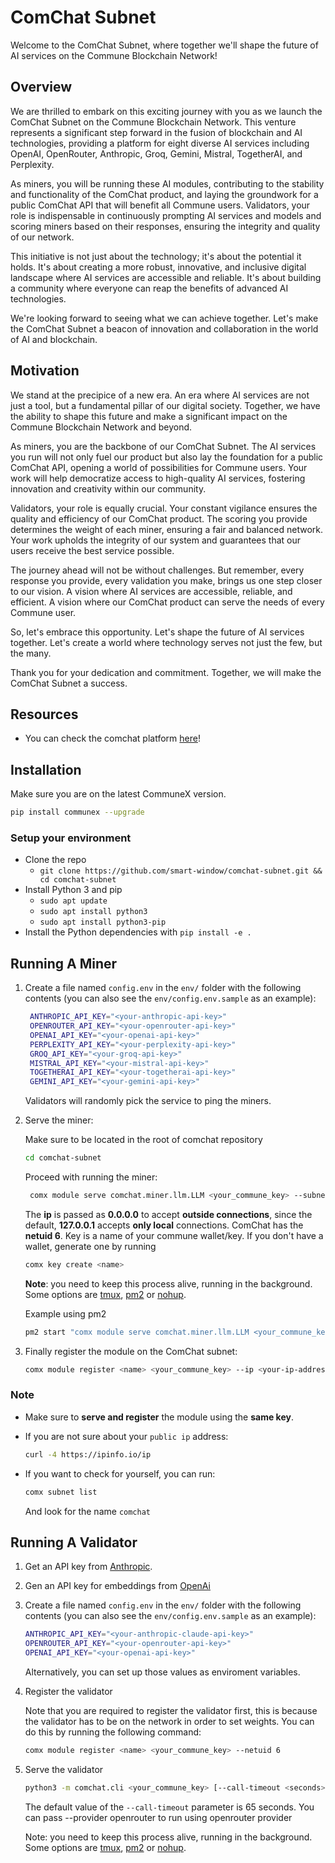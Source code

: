 # ComChat Subnet

Welcome to the ComChat Subnet, where together we'll shape the future of AI services on the Commune Blockchain Network!

## Overview

We are thrilled to embark on this exciting journey with you as we launch the ComChat Subnet on the Commune Blockchain Network. This venture represents a significant step forward in the fusion of blockchain and AI technologies, providing a platform for eight diverse AI services including OpenAI, OpenRouter, Anthropic, Groq, Gemini, Mistral, TogetherAI, and Perplexity.

As miners, you will be running these AI modules, contributing to the stability and functionality of the ComChat product, and laying the groundwork for a public ComChat API that will benefit all Commune users. Validators, your role is indispensable in continuously prompting AI services and models and scoring miners based on their responses, ensuring the integrity and quality of our network.

This initiative is not just about the technology; it's about the potential it holds. It's about creating a more robust, innovative, and inclusive digital landscape where AI services are accessible and reliable. It's about building a community where everyone can reap the benefits of advanced AI technologies.

We're looking forward to seeing what we can achieve together. Let's make the ComChat Subnet a beacon of innovation and collaboration in the world of AI and blockchain.

## Motivation

We stand at the precipice of a new era. An era where AI services are not just a tool, but a fundamental pillar of our digital society. Together, we have the ability to shape this future and make a significant impact on the Commune Blockchain Network and beyond.

As miners, you are the backbone of our ComChat Subnet. The AI services you run will not only fuel our product but also lay the foundation for a public ComChat API, opening a world of possibilities for Commune users. Your work will help democratize access to high-quality AI services, fostering innovation and creativity within our community.

Validators, your role is equally crucial. Your constant vigilance ensures the quality and efficiency of our ComChat product. The scoring you provide determines the weight of each miner, ensuring a fair and balanced network. Your work upholds the integrity of our system and guarantees that our users receive the best service possible.

The journey ahead will not be without challenges. But remember, every response you provide, every validation you make, brings us one step closer to our vision. A vision where AI services are accessible, reliable, and efficient. A vision where our ComChat product can serve the needs of every Commune user.

So, let's embrace this opportunity. Let's shape the future of AI services together. Let's create a world where technology serves not just the few, but the many.

Thank you for your dedication and commitment. Together, we will make the ComChat Subnet a success.

## Resources

- You can check the comchat platform [here](https://comchat.io)!

## Installation

Make sure you are on the latest CommuneX version.

```sh
pip install communex --upgrade
```

### Setup your environment
- Clone the repo
  - `git clone https://github.com/smart-window/comchat-subnet.git && cd comchat-subnet`
- Install Python 3 and pip
  - `sudo apt update`
  - `sudo apt install python3`
  - `sudo apt install python3-pip`
- Install the Python dependencies with `pip install -e .`

## Running A Miner

1. Create a file named `config.env` in the `env/` folder with the following
   contents (you can also see the `env/config.env.sample` as an example):

   ```sh
    ANTHROPIC_API_KEY="<your-anthropic-api-key>"
    OPENROUTER_API_KEY="<your-openrouter-api-key>"
    OPENAI_API_KEY="<your-openai-api-key>"
    PERPLEXITY_API_KEY="<your-perplexity-api-key>"
    GROQ_API_KEY="<your-groq-api-key>"
    MISTRAL_API_KEY="<your-mistral-api-key>"
    TOGETHERAI_API_KEY="<your-togetherai-api-key>"
    GEMINI_API_KEY="<your-gemini-api-key>"
   ```

   Validators will randomly pick the service to ping the miners.
2. Serve the miner:

   Make sure to be located in the root of comchat repository

   ```sh  
   cd comchat-subnet
   ```

   Proceed with running the miner:

   ```sh
    comx module serve comchat.miner.llm.LLM <your_commune_key> --subnets-whitelist 6 --ip 0.0.0.0
   ```

   The **ip** is passed as **0.0.0.0** to accept **outside connections**, since the default,
   **127.0.0.1** accepts **only local** connections. ComChat has the **netuid 6**. Key is a name of your commune wallet/key.
   If you don't have a wallet, generate one by running

   ```sh
   comx key create <name>
   ```

   **Note**: you need to keep this process alive, running in the background. Some
   options are [tmux](https://www.tmux.org/](https://ioflood.com/blog/install-tmux-command-linux/)), [pm2](https://pm2.io/docs/plus/quick-start/) or [nohup](https://en.wikipedia.org/wiki/Nohup).

   Example using pm2

   ```sh
   pm2 start "comx module serve comchat.miner.llm.LLM <your_commune_key> --subnets-whitelist 6 --ip 0.0.0.0" --name <name>
   ```

3. Finally register the module on the ComChat subnet:

    ```sh
    comx module register <name> <your_commune_key> --ip <your-ip-address> --port <port> --netuid 6  
    ```

### Note

- Make sure to **serve and register** the module using the **same key**.
- If you are not sure about your `public ip` address:

   ```sh
   curl -4 https://ipinfo.io/ip
   ```

- If you want to check for yourself, you can run:

   ```sh
   comx subnet list
   ```

   And look for the name `comchat`

## Running A Validator

1. Get an API key from [Anthropic](https://console.anthropic.com/).

2. Gen an API key for embeddings from [OpenAi](https://openai.com/product)

3. Create a file named `config.env` in the `env/` folder with the following contents (you can also see the `env/config.env.sample` as an example):

   ```sh
   ANTHROPIC_API_KEY="<your-anthropic-claude-api-key>"
   OPENROUTER_API_KEY="<your-openrouter-api-key>"
   OPENAI_API_KEY="<your-openai-api-key>"
   ```
  
    Alternatively, you can set up those values as enviroment variables.

4. Register the validator

   Note that you are required to register the validator first, this is because the validator has to be on the network in order to set weights. You can do this by running the following command:

   ```sh
   comx module register <name> <your_commune_key> --netuid 6
   ```

5. Serve the validator

   ```sh
   python3 -m comchat.cli <your_commune_key> [--call-timeout <seconds>] [--provider <provider_name>]
   ```

   The default value of the `--call-timeout` parameter is 65 seconds.
   You can pass --provider openrouter to run using openrouter provider

   Note: you need to keep this process alive, running in the background. Some options are [tmux](https://www.tmux.org/](https://ioflood.com/blog/install-tmux-command-linux/)), [pm2](https://pm2.io/docs/plus/quick-start/) or [nohup](https://en.wikipedia.org/wiki/Nohup).
